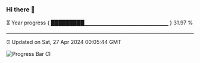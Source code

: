 ### Hi there 👋

⏳ Year progress { █████████▁▁▁▁▁▁▁▁▁▁▁▁▁▁▁▁▁▁▁▁▁ } 31.97 %

---

⏰ Updated on Sat, 27 Apr 2024 00:05:44 GMT

![Progress Bar CI](https://github.com/liununu/liununu/workflows/Progress%20Bar%20CI/badge.svg)

